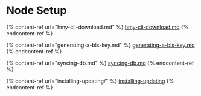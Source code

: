 # Node Setup

{% content-ref url="hmy-cli-download.md" %}
[hmy-cli-download.md](hmy-cli-download.md)
{% endcontent-ref %}

{% content-ref url="generating-a-bls-key.md" %}
[generating-a-bls-key.md](generating-a-bls-key.md)
{% endcontent-ref %}

{% content-ref url="syncing-db.md" %}
[syncing-db.md](syncing-db.md)
{% endcontent-ref %}

{% content-ref url="installing-updating/" %}
[installing-updating](installing-updating/)
{% endcontent-ref %}
